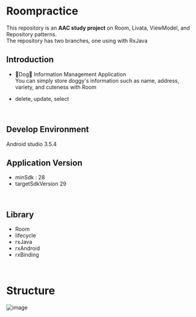 # Roompractice
This repository is an **AAC study project** on Room, Livata, ViewModel, and Repository patterns.   
The repository has two branches, one using with RxJava 
<br>

## Introduction
* 🐶Dog🐶 Information Management Application   
You can simply store doggy's information such as name, address, variety, and cuteness with Room  
+ delete, update, select 
<br>

## Develop Environment   
Android studio 3.5.4
<br>  

## Application Version   
* minSdk : 28   
* targetSdkVersion 29   
<br> 

## Library   
* Room   
* lifecycle
* rxJava 
* rxAndroid
* rxBinding
<br>

# Structure
![image](https://user-images.githubusercontent.com/51503884/80896951-c2892000-8d2e-11ea-89e1-3450b37bb9ce.png)
